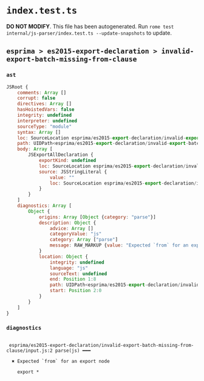 # `index.test.ts`

**DO NOT MODIFY**. This file has been autogenerated. Run `rome test internal/js-parser/index.test.ts --update-snapshots` to update.

## `esprima > es2015-export-declaration > invalid-export-batch-missing-from-clause`

### `ast`

```javascript
JSRoot {
	comments: Array []
	corrupt: false
	directives: Array []
	hasHoistedVars: false
	integrity: undefined
	interpreter: undefined
	sourceType: "module"
	syntax: Array []
	loc: SourceLocation esprima/es2015-export-declaration/invalid-export-batch-missing-from-clause/input.js 1:0-2:0
	path: UIDPath<esprima/es2015-export-declaration/invalid-export-batch-missing-from-clause/input.js>
	body: Array [
		JSExportAllDeclaration {
			exportKind: undefined
			loc: SourceLocation esprima/es2015-export-declaration/invalid-export-batch-missing-from-clause/input.js 1:0-1:8
			source: JSStringLiteral {
				value: ""
				loc: SourceLocation esprima/es2015-export-declaration/invalid-export-batch-missing-from-clause/input.js 2:0-1:8
			}
		}
	]
	diagnostics: Array [
		Object {
			origins: Array [Object {category: "parse"}]
			description: Object {
				advice: Array []
				categoryValue: "js"
				category: Array ["parse"]
				message: RAW_MARKUP {value: "Expected `from` for an export node"}
			}
			location: Object {
				integrity: undefined
				language: "js"
				sourceText: undefined
				end: Position 1:8
				path: UIDPath<esprima/es2015-export-declaration/invalid-export-batch-missing-from-clause/input.js>
				start: Position 2:0
			}
		}
	]
}
```

### `diagnostics`

```

 esprima/es2015-export-declaration/invalid-export-batch-missing-from-clause/input.js:2 parse(js) ━━━

  ✖ Expected `from` for an export node

    export *


```
